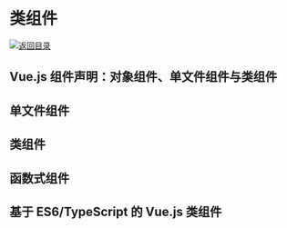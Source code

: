 # 类组件

[![&#x8FD4;&#x56DE;&#x76EE;&#x5F55;](https://parg.co/U01)](https://parg.co/bWF)

## Vue.js 组件声明：对象组件、单文件组件与类组件

## 单文件组件

## 类组件

## 函数式组件

## 基于 ES6/TypeScript 的 Vue.js 类组件

